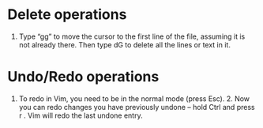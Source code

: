 # Delete operations
1. Type “gg” to move the cursor to the first line of the file, assuming it is not already there. Then type dG to delete all the lines or text in it.

# Undo/Redo operations
1. To redo in Vim, you need to be in the normal mode (press Esc). 2. Now you can redo changes you have previously undone – hold Ctrl and press r . Vim will redo the last undone entry.
